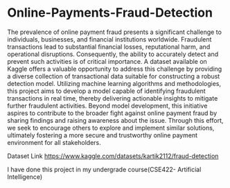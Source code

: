 # Online-Payments-Fraud-Detection
The prevalence of online payment fraud presents a significant challenge to individuals, businesses, and financial institutions worldwide. Fraudulent transactions lead to substantial financial losses, reputational harm, and operational disruptions. Consequently, the ability to accurately detect and prevent such activities is of critical importance. A dataset available on Kaggle offers a valuable opportunity to address this challenge by providing a diverse collection of transactional data suitable for constructing a robust detection model. Utilizing machine learning algorithms and methodologies, this project aims to develop a model capable of identifying fraudulent transactions in real time, thereby delivering actionable insights to mitigate further fraudulent activities. Beyond model development, this initiative aspires to contribute to the broader fight against online payment fraud by sharing findings and raising awareness about the issue. Through this effort, we seek to encourage others to explore and implement similar solutions, ultimately fostering a more secure and trustworthy online payment environment for all stakeholders.

Dataset Link https://www.kaggle.com/datasets/kartik2112/fraud-detection

I have done this project in my undergrade course(CSE422- Artificial Intelligence)



